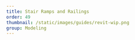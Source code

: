 ```yaml
---
title: Stair Ramps and Railings
order: 49
thumbnail: /static/images/guides/revit-wip.png
group: Modeling
---
```


